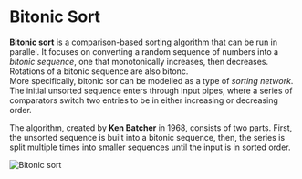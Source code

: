 # Bitonic Sort

**Bitonic sort** is a comparison-based sorting algorithm that can be run in parallel. It focuses on converting a random sequence of numbers into a *bitonic sequence*, one that monotonically increases, then decreases. Rotations of a bitonic sequence are also bitonc.   
More specifically, bitonic sor can be modelled as a type of *sorting network*. The initial unsorted sequence enters through input pipes, where a series of comparators switch two entries to be in either increasing or decreasing order.

The algorithm, created by **Ken Batcher** in 1968, consists of two parts. First, the unsorted sequence is built into a bitonic sequence, then, the series is split multiple times into smaller sequences until the input is in sorted order.     

![Bitonic sort](https://www.cs.rutgers.edu/~venugopa/parallel_summer2012/Resources/sort_network.png "Bitonic sort")